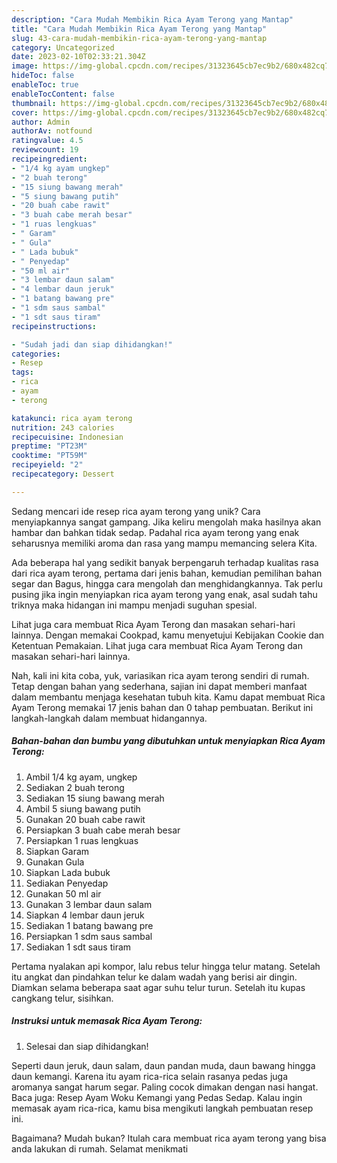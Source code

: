 ```yaml
---
description: "Cara Mudah Membikin Rica Ayam Terong yang Mantap"
title: "Cara Mudah Membikin Rica Ayam Terong yang Mantap"
slug: 43-cara-mudah-membikin-rica-ayam-terong-yang-mantap
category: Uncategorized
date: 2023-02-10T02:33:21.304Z
image: https://img-global.cpcdn.com/recipes/31323645cb7ec9b2/680x482cq70/rica-ayam-terong-foto-resep-utama.jpg
hideToc: false
enableToc: true
enableTocContent: false
thumbnail: https://img-global.cpcdn.com/recipes/31323645cb7ec9b2/680x482cq70/rica-ayam-terong-foto-resep-utama.jpg
cover: https://img-global.cpcdn.com/recipes/31323645cb7ec9b2/680x482cq70/rica-ayam-terong-foto-resep-utama.jpg
author: Admin
authorAv: notfound
ratingvalue: 4.5
reviewcount: 19
recipeingredient:
- "1/4 kg ayam ungkep"
- "2 buah terong"
- "15 siung bawang merah"
- "5 siung bawang putih"
- "20 buah cabe rawit"
- "3 buah cabe merah besar"
- "1 ruas lengkuas"
- " Garam"
- " Gula"
- " Lada bubuk"
- " Penyedap"
- "50 ml air"
- "3 lembar daun salam"
- "4 lembar daun jeruk"
- "1 batang bawang pre"
- "1 sdm saus sambal"
- "1 sdt saus tiram"
recipeinstructions:

- "Sudah jadi dan siap dihidangkan!"
categories:
- Resep
tags:
- rica
- ayam
- terong

katakunci: rica ayam terong 
nutrition: 243 calories
recipecuisine: Indonesian
preptime: "PT23M"
cooktime: "PT59M"
recipeyield: "2"
recipecategory: Dessert

---
```





Sedang mencari ide resep rica ayam terong yang unik? Cara menyiapkannya sangat gampang. Jika keliru mengolah maka hasilnya akan hambar dan bahkan tidak sedap. Padahal rica ayam terong yang enak seharusnya memiliki aroma dan rasa yang mampu memancing selera Kita.





Ada beberapa hal yang sedikit banyak berpengaruh terhadap kualitas rasa dari rica ayam terong, pertama dari jenis bahan, kemudian pemilihan bahan segar dan Bagus, hingga cara mengolah dan menghidangkannya. Tak perlu pusing jika ingin menyiapkan rica ayam terong yang enak,      asal sudah tahu triknya maka hidangan ini mampu menjadi suguhan spesial.














Lihat juga cara membuat Rica Ayam Terong dan masakan sehari-hari lainnya. Dengan memakai Cookpad, kamu menyetujui Kebijakan Cookie dan Ketentuan Pemakaian. Lihat juga cara membuat Rica Ayam Terong dan masakan sehari-hari lainnya.






Nah, kali ini kita coba, yuk, variasikan rica ayam terong sendiri di rumah. Tetap dengan bahan yang sederhana, sajian ini dapat memberi manfaat dalam membantu menjaga kesehatan tubuh kita. Kamu dapat membuat Rica Ayam Terong memakai 17 jenis bahan dan 0 tahap pembuatan. Berikut ini langkah-langkah dalam membuat hidangannya.

<!--inarticleads1-->

##### Bahan-bahan dan bumbu yang dibutuhkan untuk menyiapkan Rica Ayam Terong:

1. Ambil 1/4 kg ayam, ungkep
1. Sediakan 2 buah terong
1. Sediakan 15 siung bawang merah
1. Ambil 5 siung bawang putih
1. Gunakan 20 buah cabe rawit
1. Persiapkan 3 buah cabe merah besar
1. Persiapkan 1 ruas lengkuas
1. Siapkan  Garam
1. Gunakan  Gula
1. Siapkan  Lada bubuk
1. Sediakan  Penyedap
1. Gunakan 50 ml air
1. Gunakan 3 lembar daun salam
1. Siapkan 4 lembar daun jeruk
1. Sediakan 1 batang bawang pre
1. Persiapkan 1 sdm saus sambal
1. Sediakan 1 sdt saus tiram


Pertama nyalakan api kompor, lalu rebus telur hingga telur matang. Setelah itu angkat dan pindahkan telur ke dalam wadah yang berisi air dingin. Diamkan selama beberapa saat agar suhu telur turun. Setelah itu kupas cangkang telur, sisihkan. 

<!--inarticleads2-->

##### Instruksi untuk memasak Rica Ayam Terong:


1. Selesai dan siap dihidangkan!

Seperti daun jeruk, daun salam, daun pandan muda, daun bawang hingga daun kemangi. Karena itu ayam rica-rica selain rasanya pedas juga aromanya sangat harum segar. Paling cocok dimakan dengan nasi hangat. Baca juga: Resep Ayam Woku Kemangi yang Pedas Sedap. Kalau ingin memasak ayam rica-rica, kamu bisa mengikuti langkah pembuatan resep ini. 

Bagaimana? Mudah bukan? Itulah cara membuat rica ayam terong yang bisa anda lakukan di rumah. Selamat menikmati
